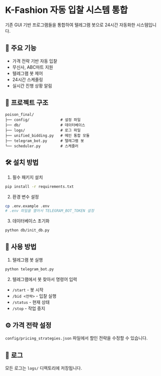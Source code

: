 # K-Fashion 자동 입찰 시스템 통합

기존 GUI 기반 프로그램들을 통합하여 텔레그램 봇으로 24시간 자동화한 시스템입니다.

## 🚀 주요 기능

- 가격 전략 기반 자동 입찰
- 무신사, ABC마트 지원
- 텔레그램 봇 제어
- 24시간 스케줄링
- 실시간 진행 상황 알림

## 📁 프로젝트 구조

```
poison_final/
├── config/              # 설정 파일
├── db/                  # 데이터베이스
├── logs/                # 로그 파일
├── unified_bidding.py   # 메인 통합 모듈
├── telegram_bot.py      # 텔레그램 봇
└── scheduler.py         # 스케줄러
```

## 🛠️ 설치 방법

1. 필수 패키지 설치
```bash
pip install -r requirements.txt
```

2. 환경 변수 설정
```bash
cp .env.example .env
# .env 파일을 열어서 TELEGRAM_BOT_TOKEN 설정
```

3. 데이터베이스 초기화
```bash
python db/init_db.py
```

## 🤖 사용 방법

1. 텔레그램 봇 실행
```bash
python telegram_bot.py
```

2. 텔레그램에서 봇 찾아서 명령어 입력
- `/start` - 봇 시작
- `/bid <전략>` - 입찰 실행
- `/status` - 현재 상태
- `/stop` - 작업 중지

## ⚙️ 가격 전략 설정

`config/pricing_strategies.json` 파일에서 할인 전략을 수정할 수 있습니다.

## 📝 로그

모든 로그는 `logs/` 디렉토리에 저장됩니다.

